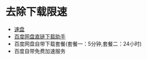 # 去除下载限速
- [速盘](http://www.speedpan.com/)
- [百度网盘直链下载助手](https://github.com/syhyz1990/baiduyun)
- 百度网盘自带下载套餐(套餐一：5分钟,套餐二：24小时)
- 百度自带免费加速服务

